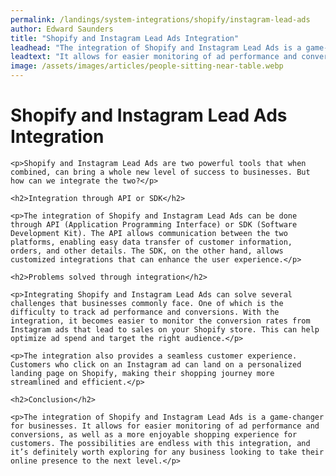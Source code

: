 ```yaml
---
permalink: /landings/system-integrations/shopify/instagram-lead-ads
author: Edward Saunders
title: "Shopify and Instagram Lead Ads Integration"
leadhead: "The integration of Shopify and Instagram Lead Ads is a game-changer for businesses"
leadtext: "It allows for easier monitoring of ad performance and conversions, as well as a more enjoyable shopping experience for customers. The possibilities are endless with this integration, and it’s definitely worth exploring for any business looking to take their online presence to the next level."
image: /assets/images/articles/people-sitting-near-table.webp
---
```

<div class="arttext">	<h1>Shopify and Instagram Lead Ads Integration</h1>

	<p>Shopify and Instagram Lead Ads are two powerful tools that when combined, can bring a whole new level of success to businesses. But how can we integrate the two?</p>

	<h2>Integration through API or SDK</h2>

	<p>The integration of Shopify and Instagram Lead Ads can be done through API (Application Programming Interface) or SDK (Software Development Kit). The API allows communication between the two platforms, enabling easy data transfer of customer information, orders, and other details. The SDK, on the other hand, allows customized integrations that can enhance the user experience.</p>

	<h2>Problems solved through integration</h2>

	<p>Integrating Shopify and Instagram Lead Ads can solve several challenges that businesses commonly face. One of which is the difficulty to track ad performance and conversions. With the integration, it becomes easier to monitor the conversion rates from Instagram ads that lead to sales on your Shopify store. This can help optimize ad spend and target the right audience.</p>

	<p>The integration also provides a seamless customer experience. Customers who click on an Instagram ad can land on a personalized landing page on Shopify, making their shopping journey more streamlined and efficient.</p>

	<h2>Conclusion</h2>

	<p>The integration of Shopify and Instagram Lead Ads is a game-changer for businesses. It allows for easier monitoring of ad performance and conversions, as well as a more enjoyable shopping experience for customers. The possibilities are endless with this integration, and it’s definitely worth exploring for any business looking to take their online presence to the next level.</p>

</div>